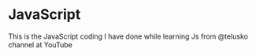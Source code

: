 # JavaScript
This is the JavaScript coding I have done while learning Js from @telusko channel at YouTube
